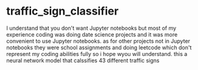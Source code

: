 # traffic_sign_classifier
I understand that you don't want Jupyter notebooks but most of my experience coding was doing date science projects and it was more convenient to use Jupyter notebooks.
as for other projects not in Jupyter notebooks they were school assignments and doing leetcode which don't represent my coding abilities fully so i hope wyou will understand.
this a neural network model that calssifies 43 different traffic signs
